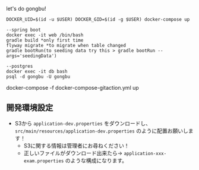 let's do gongbu!

```
DOCKER_UID=$(id -u $USER) DOCKER_GID=$(id -g $USER) docker-compose up

--spring boot
docker exec -it web /bin/bash
gradle build *only first time
flyway migrate *to migrate when table changed
gradle bootRun(to seeding data try this > gradle bootRun --args='seedingData')

--postgres
docker exec -it db bash
psql -d gongbu -U gongbu
```


docker-compose -f docker-compose-gitaction.yml up

## 開発環境設定
- S3から `application-dev.properties` をダウンロードし、 `src/main/resources/application-dev.properties` のように配置お願いします！
  - S3に関する情報は管理者にお尋ねください！
  - 正しいファイルがダウンロード出来たら→ `application-xxx-exam.properties` のような構成になります。